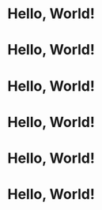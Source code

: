 # Hello, World! 
# Hello, World! 
# Hello, World! 
# Hello, World! 
# Hello, World! 
# Hello, World! 
